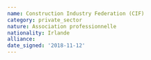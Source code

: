 ```yaml
---
name: Construction Industry Federation (CIF)
category: private_sector
nature: Association professionnelle 
nationality: Irlande
alliance: 
date_signed: '2018-11-12'
---
```

    
